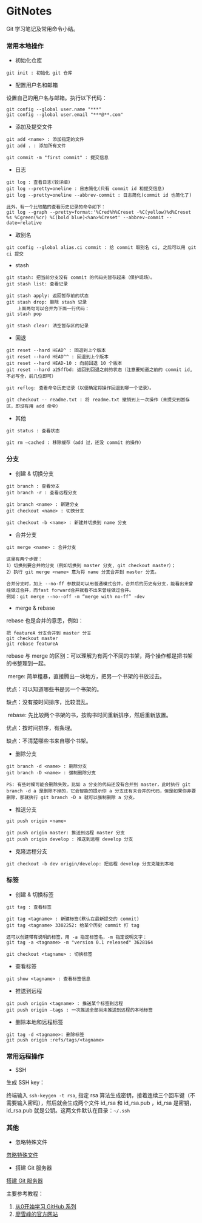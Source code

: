 # GitNotes
Git 学习笔记及常用命令小结。



### 常用本地操作

- 初始化仓库

```basic
git init : 初始化 git 仓库
```

- 配置用户名和邮箱

设置自己的用户名与邮箱。执行以下代码：

```basic
git config --global user.name "***"
git config --global user.email "***@**.com"
```

- 添加及提交文件

```basic
git add <name> : 添加指定的文件
git add . : 添加所有文件

git commit -m "first commit" : 提交信息
```

- 日志

```basic
git log : 查看日志(较详细)
git log --pretty=oneline : 日志简化(只有 commit id 和提交信息)
git log --pretty=oneline --abbrev-commit : 日志简化(commit id 也简化了)

此外，有一个比较酷的查看历史记录的命令如下：
git log --graph --pretty=format:'%Cred%h%Creset -%C(yellow)%d%Creset %s %Cgreen(%cr) %C(bold blue)<%an>%Creset' --abbrev-commit --date=relative  
```

- 取别名

```basic
git config --global alias.ci commit : 给 commit 取别名 ci, 之后可以用 git ci 提交
```

- stash

```basic
git stash: 把当前分支没有 commit 的代码先暂存起来（保护现场）。
git stash list: 查看记录

git stash apply: 返回暂存前的状态 
git stash drop: 删除 stash 记录
	上面两句可以合并为下面一行代码：
git stash pop

git stash clear: 清空暂存区的记录
```

- 回退

```basic
git reset --hard HEAD^ : 回退到上个版本
git reset --hard HEAD^^ : 回退到上个版本
git reset --hard HEAD-10 : 向前回退 10 个版本
git reset --hard a25ffbd: 返回到回退之前的状态（注意要知道之前的 commit id, 不必写全，前几位即可）

git reflog: 查看命令历史记录（以便确定将操作回退到哪一个记录）。

git checkout -- readme.txt : 将 readme.txt 撤销到上一次操作（未提交到暂存区，即没有用 add 命令）
```

- 其他

```basic
git status : 查看状态

git rm —cached : 移除缓存（add 过，还没 commit 的操作）
```



### 分支

- 创建 & 切换分支

```basic
git branch : 查看分支
git branch -r : 查看远程分支

git branch <name> : 新建分支
git checkout <name> : 切换分支

git checkout -b <name> : 新建并切换到 name 分支 
```

- 合并分支

```basic
git merge <name> : 合并分支

这里有两个步骤：
1）切换到要合并的分支（例如切换到 master 分支, git checkout master）；
2）执行 git merge <name> 意为将 name 分支合并到 master 分支。

合并分支时，加上 --no-ff 参数就可以用普通模式合并，合并后的历史有分支，能看出来曾经做过合并，而fast forward合并就看不出来曾经做过合并。
例如：git merge --no--off -m “merge with no-ff” -dev
```

- merge & rebase

rebase 也是合并的意思，例如：

```basic
把 featureA 分支合并到 master 分支
git checkout master
git rebase featureA
```

rebase 与 merge 的区别：可以理解为有两个不同的书架，两个操作都是把书架的书整理到一起。

​	merge: 简单粗暴，直接腾出一块地方，把另一个书架的书放过去。

优点：可以知道哪些书是另一个书架的。

缺点：没有按时间排序，比较混乱。



​	rebase: 先比较两个书架的书，按购书时间重新排序，然后重新放置。

优点：按时间排序，有条理。

缺点：不清楚哪些书来自哪个书架。

- 删除分支

```basic
git branch -d <name> : 删除分支
git branch -D <name> : 强制删除分支

PS: 有些时候可能会删除失败，比如 a 分支的代码还没有合并到 master，此时执行 git branch -d a 是删除不掉的，它会智能的提示你 a 分支还有未合并的代码，但是如果你非要删除，那就执行 git branch -D a 就可以强制删除 a 分支。
```

- 推送分支

```basic
git push origin <name>

git push origin master: 推送到远程 master 分支
git push origin develop : 推送到远程 develop 分支
```

- 克隆远程分支

```basic
git checkout -b dev origin/develop: 把远程 develop 分支克隆到本地
```



### 标签

- 创建 & 切换标签

```basic
git tag : 查看标签

git tag <tagname> : 新建标签(默认在最新提交的 commit)
git tag <tagname> 3302252: 给某个历史 commit 打 tag

还可以创建带有说明的标签，用 -a 指定标签名，-m 指定说明文字：
git tag -a <tagname> -m "version 0.1 released" 3628164

git checkout <tagname> : 切换标签
```

- 查看标签

```basic
git show <tagname> : 查看标签信息
```

- 推送到远程

```basic
git push origin <tagname> : 推送某个标签到远程
git push origin —tags : 一次推送全部尚未推送到远程的本地标签 
```

- 删除本地和远程标签

```basic
git tag -d <tagname>: 删除标签
git push origin :refs/tags/<tagname>
```



### 常用远程操作

- SSH

生成 SSH key：

终端输入 `ssh-keygen -t rsa`, 指定 rsa 算法生成密钥，接着连续三个回车键（不需要输入密码），然后就会生成两个文件 id_rsa 和 id_rsa.pub ，id_rsa 是密钥，id_rsa.pub 就是公钥。这两文件默认在目录：`~/.ssh`



### 其他

- 忽略特殊文件

[忽略特殊文件](http://www.liaoxuefeng.com/wiki/0013739516305929606dd18361248578c67b8067c8c017b000/0013758404317281e54b6f5375640abbb11e67be4cd49e0000)

- 搭建 Git 服务器

[搭建 Git 服务器](http://www.liaoxuefeng.com/wiki/0013739516305929606dd18361248578c67b8067c8c017b000/00137583770360579bc4b458f044ce7afed3df579123eca000)





主要参考教程：

1. [从0开始学习 GitHub 系列](http://stormzhang.com/github/2016/05/25/learn-github-from-zero1/)
2. [廖雪峰的官方网站](http://www.liaoxuefeng.com/wiki/0013739516305929606dd18361248578c67b8067c8c017b000)

